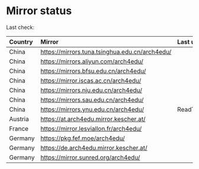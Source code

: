 <script src="./time.js"></script>
# Mirror status
Last check: <script type="text/javascript">localize(1689963762.7624772);</script>

|Country|Mirror|Last update|
|:------|:-----|:----------|
|China|https://mirrors.tuna.tsinghua.edu.cn/arch4edu/|<script type="text/javascript">localize(1689921129);</script>|
|China|https://mirrors.aliyun.com/arch4edu/|<script type="text/javascript">localize(1689834769);</script>|
|China|https://mirrors.bfsu.edu.cn/arch4edu/|<script type="text/javascript">localize(1689921129);</script>|
|China|https://mirror.iscas.ac.cn/arch4edu/|<script type="text/javascript">localize(1689921129);</script>|
|China|https://mirrors.nju.edu.cn/arch4edu/|<script type="text/javascript">localize(1689878057);</script>|
|China|https://mirrors.sau.edu.cn/arch4edu/|<script type="text/javascript">localize(1689921129);</script>|
|China|https://mirrors.ynu.edu.cn/arch4edu/|ReadTimeout|
|Austria|https://at.arch4edu.mirror.kescher.at/|<script type="text/javascript">localize(1689921129);</script>|
|France|https://mirror.lesviallon.fr/arch4edu/|<script type="text/javascript">localize(1689402753);</script>|
|Germany|https://pkg.fef.moe/arch4edu/|<script type="text/javascript">localize(1689921129);</script>|
|Germany|https://de.arch4edu.mirror.kescher.at/|<script type="text/javascript">localize(1689921129);</script>|
|Germany|https://mirror.sunred.org/arch4edu/|<script type="text/javascript">localize(1689921129);</script>|

<script src="./tablefilter/tablefilter.js"></script>
<script src="./table.js"></script>